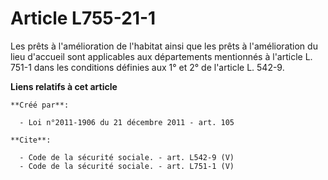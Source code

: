 # Article L755-21-1

Les prêts à l'amélioration de l'habitat ainsi que les prêts à l'amélioration du lieu d'accueil sont applicables aux
départements mentionnés à l'article L. 751-1 dans les conditions définies aux 1° et 2° de l'article L. 542-9.

**Liens relatifs à cet article**

	**Créé par**:

	  - Loi n°2011-1906 du 21 décembre 2011 - art. 105

	**Cite**:

	  - Code de la sécurité sociale. - art. L542-9 (V)
	  - Code de la sécurité sociale. - art. L751-1 (V)
